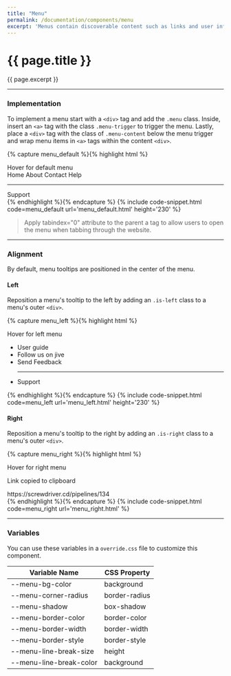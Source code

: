 ```yaml
---
title: "Menu"
permalink: /documentation/components/menu
excerpt: 'Menus contain discoverable content such as links and user information. They can be aligned to the left or the right.'
---
```


# {{ page.title }}

{{ page.excerpt }}

***

### Implementation
To implement a menu start with a `<div>` tag and add the `.menu` class. Inside, insert an `<a>` tag with the class `.menu-trigger` to trigger the menu. Lastly, place a `<div>` tag with the class of `.menu-content` below the menu trigger and wrap menu items in `<a>` tags within the content `<div>`.

{% capture menu_default %}{% highlight html %}
<div class="menu">
<a class="menu-trigger">Hover for default menu</a>
<div class="menu-content">
<a>Home</a>
<a>About</a>
<a>Contact</a>
<a>Help</a>
<hr>
<a>Support</a>
</div>
</div>
{% endhighlight %}{% endcapture %}
{% include code-snippet.html code=menu_default url='menu_default.html' height='230' %}

<blockquote class="accessible">Apply <span class="chips has-bg-grey-100 is-red-500 is-mono">tabindex="0"</span> attribute to the parent a tag to allow users to open the menu when tabbing through the website.</blockquote>

***


### Alignment
By default, menu tooltips are positioned in the center of the menu.

#### Left
Reposition a menu&#39;s tooltip to the left by adding an `.is-left` class to a menu&#39;s outer `<div>`.

{% capture menu_left %}{% highlight html %}
<div class="menu is-left">
<a class="menu-trigger">Hover for left menu</a>
<div class="menu-content">
<ul>
<li><a>User guide</a></li>
<li><a>Follow us on jive</a></li>
<li><a>Send Feedback</a></li>
<hr>
<li><a>Support</a></li>
</ul>
</div>
</div>
{% endhighlight %}{% endcapture %}
{% include code-snippet.html code=menu_left url='menu_left.html' height='230' %}

#### Right
Reposition a menu&#39;s tooltip to the right by adding an `.is-right` class to a menu&#39;s outer `<div>`.

{% capture menu_right %}{% highlight html %}
<div class="menu is-right">
<a class="menu-trigger">Hover for right menu</a>
<div class="menu-content">
<p class="is-bold">Link copied to clipboard</p>
<a class="is-small is-sub">https://screwdriver.cd/pipelines/134 <i class="d-icon d-external is-extrasmall"></i></a>
</div>
</div>
{% endhighlight %}{% endcapture %}
{% include code-snippet.html code=menu_right url='menu_right.html' %}


***


### Variables
You can use these variables in a `override.css` file to customize this component.

|Variable Name|CSS Property|
| - | - |
|--menu-bg-color|background|
|--menu-corner-radius|border-radius|
|--menu-shadow|box-shadow|
|--menu-border-color|border-color|
|--menu-border-width| border-width|
|--menu-border-style|border-style|
|--menu-line-break-size|height|
|--menu-line-break-color|background|
